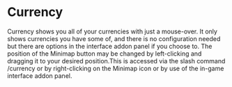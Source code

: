 # Currency

Currency shows you all of your currencies with just a mouse-over. It only shows currencies you have some of, and there is no configuration needed but there are options in the interface addon panel if you choose to. The position of the Minimap button may be changed by left-clicking and dragging it to your desired position.This is accessed via the slash command /currency or by right-clicking on the Minimap icon or by use of the in-game interface addon panel.
